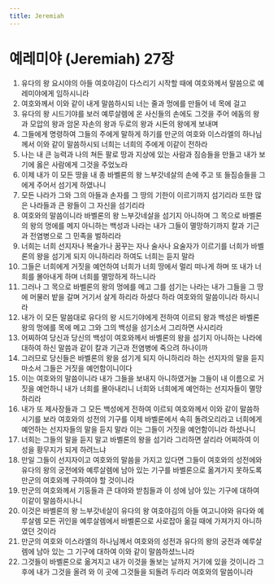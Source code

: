 ```yaml
---
title: Jeremiah
---
```


# 예레미야 (Jeremiah) 27장
1. 유다의 왕 요시야의 아들 여호야김이 다스리기 시작할 때에 여호와께서 말씀으로 예레미야에게 임하시니라
1. 여호와께서 이와 같이 내게 말씀하시되 너는 줄과 멍에를 만들어 네 목에 걸고
1. 유다의 왕 시드기야를 보러 예루살렘에 온 사신들의 손에도 그것을 주어 에돔의 왕과 모압의 왕과 암몬 자손의 왕과 두로의 왕과 시돈의 왕에게 보내며
1. 그들에게 명령하여 그들의 주에게 말하게 하기를 만군의 여호와 이스라엘의 하나님께서 이와 같이 말씀하시되 너희는 너희의 주에게 이같이 전하라
1. 나는 내 큰 능력과 나의 쳐든 팔로 땅과 지상에 있는 사람과 짐승들을 만들고 내가 보기에 옳은 사람에게 그것을 주었노라
1. 이제 내가 이 모든 땅을 내 종 바벨론의 왕 느부갓네살의 손에 주고 또 들짐승들을 그에게 주어서 섬기게 하였나니
1. 모든 나라가 그와 그의 아들과 손자를 그 땅의 기한이 이르기까지 섬기리라 또한 많은 나라들과 큰 왕들이 그 자신을 섬기리라
1. 여호와의 말씀이니라 바벨론의 왕 느부갓네살을 섬기지 아니하며 그 목으로 바벨론의 왕의 멍에를 메지 아니하는 백성과 나라는 내가 그들이 멸망하기까지 칼과 기근과 전염병으로 그 민족을 벌하리라
1. 너희는 너희 선지자나 복술가나 꿈꾸는 자나 술사나 요술자가 이르기를 너희가 바벨론의 왕을 섬기게 되지 아니하리라 하여도 너희는 듣지 말라
1. 그들은 너희에게 거짓을 예언하여 너희가 너희 땅에서 멀리 떠나게 하며 또 내가 너희를 몰아내게 하며 너희를 멸망하게 하느니라
1. 그러나 그 목으로 바벨론의 왕의 멍에를 메고 그를 섬기는 나라는 내가 그들을 그 땅에 머물러 밭을 갈며 거기서 살게 하리라 하셨다 하라 여호와의 말씀이니라 하시니라
1. 내가 이 모든 말씀대로 유다의 왕 시드기야에게 전하여 이르되 왕과 백성은 바벨론 왕의 멍에를 목에 메고 그와 그의 백성을 섬기소서 그리하면 사시리라
1. 어찌하여 당신과 당신의 백성이 여호와께서 바벨론의 왕을 섬기지 아니하는 나라에 대하여 하신 말씀과 같이 칼과 기근과 전염병에 죽으려 하나이까
1. 그러므로 당신들은 바벨론의 왕을 섬기게 되지 아니하리라 하는 선지자의 말을 듣지 마소서 그들은 거짓을 예언함이니이다
1. 이는 여호와의 말씀이니라 내가 그들을 보내지 아니하였거늘 그들이 내 이름으로 거짓을 예언하니 내가 너희를 몰아내리니 너희와 너희에게 예언하는 선지자들이 멸망하리라
1. 내가 또 제사장들과 그 모든 백성에게 전하여 이르되 여호와께서 이와 같이 말씀하시기를 보라 여호와의 성전의 기구를 이제 바벨론에서 속히 돌려오리라고 너희에게 예언하는 선지자들의 말을 듣지 말라 이는 그들이 거짓을 예언함이니라 하셨나니
1. 너희는 그들의 말을 듣지 말고 바벨론의 왕을 섬기라 그리하면 살리라 어찌하여 이 성을 황무지가 되게 하려느냐
1. 만일 그들이 선지자이고 여호와의 말씀을 가지고 있다면 그들이 여호와의 성전에와 유다의 왕의 궁전에와 예루살렘에 남아 있는 기구를 바벨론으로 옮겨가지 못하도록 만군의 여호와께 구하여야 할 것이니라
1. 만군의 여호와께서 기둥들과 큰 대야와 받침들과 이 성에 남아 있는 기구에 대하여 이같이 말씀하시나니
1. 이것은 바벨론의 왕 느부갓네살이 유다의 왕 여호야김의 아들 여고니야와 유다와 예루살렘 모든 귀인을 예루살렘에서 바벨론으로 사로잡아 옮길 때에 가져가지 아니하였던 것이라
1. 만군의 여호와 이스라엘의 하나님께서 여호와의 성전과 유다의 왕의 궁전과 예루살렘에 남아 있는 그 기구에 대하여 이와 같이 말씀하셨느니라
1. 그것들이 바벨론으로 옮겨지고 내가 이것을 돌보는 날까지 거기에 있을 것이니라 그 후에 내가 그것을 올려 와 이 곳에 그것들을 되돌려 두리라 여호와의 말씀이니라